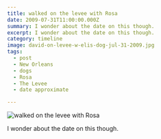 ```yaml
---
title: walked on the levee with Rosa
date: 2009-07-31T11:00:00.000Z
summary: I wonder about the date on this though.
excerpt: I wonder about the date on this though.
category: timeline
image: david-on-levee-w-elis-dog-jul-31-2009.jpg
tags:
  - post 
  - New Orleans
  - dogs
  - Rosa
  - The Levee
  - date approximate

---
```


![walked on the levee with Rosa](/static/img/timeline/david-on-levee-w-elis-dog-jul-31-2009.jpg "walked on the levee with Rosa")

I wonder about the date on this though.